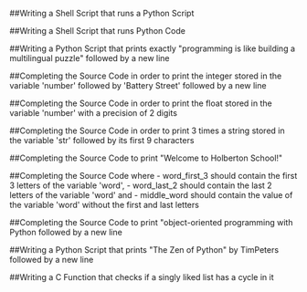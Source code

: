 ##Writing a Shell Script that runs a Python Script

##Writing a Shell Script that runs Python Code

##Writing a Python Script that prints exactly "programming is like building a multilingual puzzle" followed by a new line

##Completing the Source Code in order to print the integer stored in the variable 'number' followed by 'Battery Street' followed by a new line

##Completing the Source Code in order to print the float stored in the variable 'number' with a precision of 2 digits

##Completing the Source Code in order to print 3 times a string stored in the variable 'str' followed by its first 9 characters

##Completing the Source Code to print "Welcome to Holberton School!"

##Completing the Source Code where - word_first_3 should contain the first 3 letters of the variable 'word', - word_last_2 should contain the last 2 letters of the variable 'word' and - middle_word should contain the value of the variable 'word' without the first and last letters

##Completing the Source Code to print "object-oriented programming with Python followed by a new line

##Writing a Python Script that prints "The Zen of Python" by TimPeters followed by a new line

##Writing a C Function that checks if a singly liked list has a cycle in it
